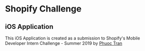 # Shopify Challenge
## iOS Application

This iOS Application is created as a submission to Shopify's Mobile Developer Intern Challenge - Summer 2019 by [Phuoc Tran](https://linkedin.com/in/phuocthaitran)
